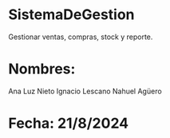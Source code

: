 # SistemaDeGestion
Gestionar ventas, compras, stock y reporte.

# Nombres:
Ana Luz Nieto
Ignacio Lescano
Nahuel Agüero

# Fecha: 21/8/2024

#
